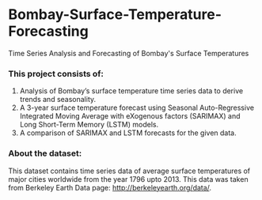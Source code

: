 # Bombay-Surface-Temperature-Forecasting
Time Series Analysis and Forecasting of Bombay's Surface Temperatures

### This project consists of:
1. Analysis of Bombay’s surface temperature time series data to derive trends and seasonality.
2. A 3-year surface temperature forecast using Seasonal Auto-Regressive Integrated Moving Average with eXogenous factors (SARIMAX) and Long Short-Term Memory (LSTM) models.
3. A comparison of SARIMAX and LSTM forecasts for the given data.

### About the dataset:  
This dataset contains time series data of average surface temperatures of major cities worldwide from the year 1796 upto 2013. This data was taken from Berkeley Earth Data page: http://berkeleyearth.org/data/.
